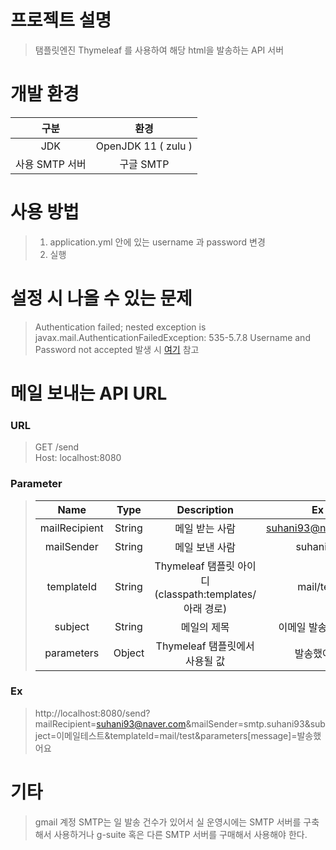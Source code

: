 #   프로젝트 설명
> 탬플릿엔진 Thymeleaf 를 사용하여 해당 html을 발송하는 API 서버

# 개발 환경

|구분|환경|
|:---:|:---:|
|JDK|OpenJDK 11 ( zulu )|
|사용 SMTP 서버 | 구글 SMTP|


# 사용 방법

> 1. application.yml 안에 있는 username 과 password 변경
> 2. 실행

# 설정 시 나올 수 있는 문제
> Authentication failed; nested exception is javax.mail.AuthenticationFailedException: 535-5.7.8 Username and Password not accepted 발생 시 
> [여기](https://www.google.com/search?q=+Authentication+failed%3B+nested+exception+is+javax.mail.AuthenticationFailedException&sxsrf=ALeKk02TCQyacaOq3Pm8V5UQ9oycPqhXBw%3A1629555613301&ei=nQshYYzuEcPM-Qanh7uoDw&oq=+Authentication+failed%3B+nested+exception+is+javax.mail.AuthenticationFailedException&gs_lcp=Cgdnd3Mtd2l6EAMyBAgjECcyBQgAEIAEMgUIABDLATIFCAAQgAQyBQgAEMsBMgUIABCABDIECAAQHjIFCAAQgARKBAhBGABQjQxYjQxgwQ1oAHAAeACAAXOIAeIBkgEDMC4ymAEAoAEBwAEB&sclient=gws-wiz&ved=0ahUKEwjMsOPbp8LyAhVDZt4KHafDDvUQ4dUDCA4&uact=5) 참고

# 메일 보내는 API URL

### URL

> GET /send <br>
> Host: localhost:8080


### Parameter
> |Name|Type|Description|Ex|Required|
> |:----:|:----:|:----:|:------:|:------:|
> |mailRecipient|String|메일 받는 사람|suhani93@naver.com|O|
> |mailSender|String|메일 보낸 사람|suhani93|O|
> |templateId|String|Thymeleaf 탬플릿 아이디<br>(classpath:templates/ 아래 경로)|mail/test|O|
> |subject|String|메일의 제목| 이메일 발송 테스트 |X|
> |parameters|Object|Thymeleaf 탬플릿에서 사용될 값|발송했어요|X|

### Ex

> http://localhost:8080/send?mailRecipient=suhani93@naver.com&mailSender=smtp.suhani93&subject=이메일테스트&templateId=mail/test&parameters[message]=발송했어요


# 기타

> gmail 계정 SMTP는 일 발송 건수가 있어서 실 운영시에는 SMTP 서버를 구축해서 사용하거나 g-suite 혹은 다른 SMTP 서버를 구매해서 사용해야 한다.
